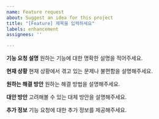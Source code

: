 ```yaml
---
name: Feature request
about: Suggest an idea for this project
title: "[Feature] 제목을 입력하세요"
labels: enhancement
assignees: ''

---
```


**기능 요청 설명**
원하는 기능에 대한 명확한 설명을 적어주세요.

**현재 상황**
현재 상황에서 겪고 있는 문제나 불편함을 설명해주세요.

**원하는 해결 방안**
원하는 해결 방법을 설명해주세요.

**대안 방안**
고려해볼 수 있는 대체 방안을 설명해주세요.

**추가 정보**
기능 요청에 대한 추가 정보를 제공해주세요.
